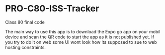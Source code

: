 # PRO-C80-ISS-Tracker

Class 80 final code

The main way to use this app is to download the Expo go app on your mobil device and scan the QR code to start the app as it is not published yet. 
If you try to do it on web some UI wont look how its supposed to sue to web hosting constraints.
